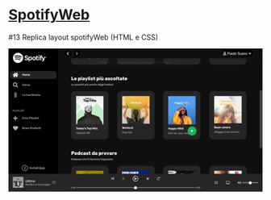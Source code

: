 <h1><a href="https://newspotifyweb.netlify.app/">SpotifyWeb</a></h1>
<p> #13 Replica layout spotifyWeb (HTML e CSS) </p>
<img src="https://github.com/p-suero/html-css-spotifyweb/blob/master/imgreadme/spotifyweb.gif">
